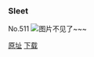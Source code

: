 ### Sleet
No.511
![图片不见了~~~](https://imgs.xkcd.com/comics/sleet.png)

[原址](https://xkcd.com//511) [下载](https://imgs.xkcd.com/comics/sleet.png)

